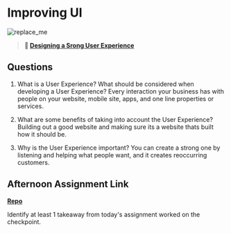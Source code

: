 # Improving UI

![replace_me](https://codeworks.blob.core.windows.net/public/assets/img/illustrations/placeholder.svg)

> **📖 [Designing a Srong User Experience](https://codeworksacademy.com/fs-student-guide/resources/wk7/03-Creating-Good-UX)**

## Questions

1. What is a User Experience? What should be considered when developing a User Experience?
    Every interaction your business has with people on your website, mobile site, apps, and one line properties or services.

2. What are some benefits of taking into account the User Experience?
    Building out a good website and making sure its a website thats built how it should be.

3. Why is the User Experience important?
    You can create a strong one by listening and helping what people want, and it creates reoccurring customers.

## Afternoon Assignment Link

**[Repo](https://github.com/KendallPowell/<ASSIGNMENT_REPO>)**

Identify at least 1 takeaway from today's assignment
worked on the checkpoint.

